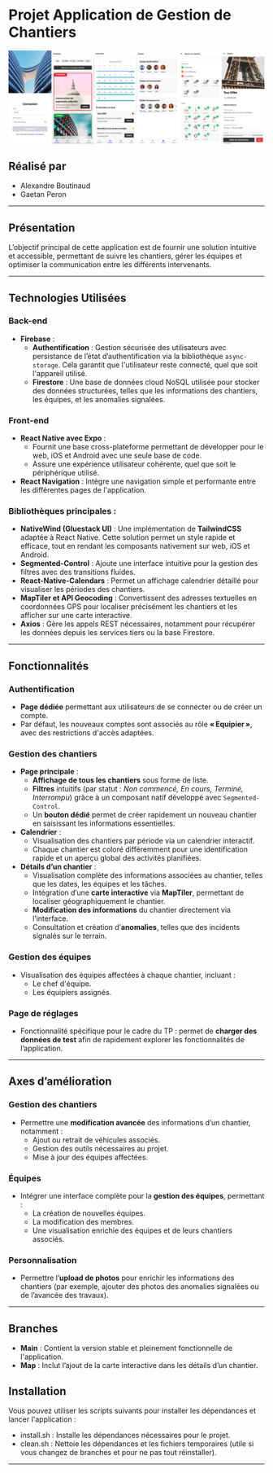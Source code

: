 # Projet Application de Gestion de Chantiers

![Logo](./images/app.png)

## **Réalisé par**  
- Alexandre Boutinaud
- Gaetan Peron

---

## **Présentation**

L’objectif principal de cette application est de fournir une solution intuitive et accessible, permettant de suivre les chantiers, gérer les équipes et optimiser la communication entre les différents intervenants.

---

## **Technologies Utilisées**

### **Back-end**
- **Firebase** :
  - **Authentification** : Gestion sécurisée des utilisateurs avec persistance de l’état d’authentification via la bibliothèque `async-storage`. Cela garantit que l'utilisateur reste connecté, quel que soit l'appareil utilisé.
  - **Firestore** : Une base de données cloud NoSQL utilisée pour stocker des données structurées, telles que les informations des chantiers, les équipes, et les anomalies signalées.

### **Front-end**
- **React Native avec Expo** :
  - Fournit une base cross-plateforme permettant de développer pour le web, iOS et Android avec une seule base de code.
  - Assure une expérience utilisateur cohérente, quel que soit le périphérique utilisé.
- **React Navigation** : Intègre une navigation simple et performante entre les différentes pages de l'application.

### **Bibliothèques principales** :
- **NativeWind (Gluestack UI)** : Une implémentation de **TailwindCSS** adaptée à React Native. Cette solution permet un style rapide et efficace, tout en rendant les composants nativement sur web, iOS et Android.
- **Segmented-Control** : Ajoute une interface intuitive pour la gestion des filtres avec des transitions fluides.
- **React-Native-Calendars** : Permet un affichage calendrier détaillé pour visualiser les périodes des chantiers.
- **MapTiler et API Geocoding** : Convertissent des adresses textuelles en coordonnées GPS pour localiser précisément les chantiers et les afficher sur une carte interactive.
- **Axios** : Gère les appels REST nécessaires, notamment pour récupérer les données depuis les services tiers ou la base Firestore.

---

## **Fonctionnalités**

### **Authentification**
- **Page dédiée** permettant aux utilisateurs de se connecter ou de créer un compte.  
- Par défaut, les nouveaux comptes sont associés au rôle **« Equipier »**, avec des restrictions d'accès adaptées.

### **Gestion des chantiers**
- **Page principale** :
  - **Affichage de tous les chantiers** sous forme de liste.
  - **Filtres** intuitifs (par statut : *Non commencé, En cours, Terminé, Interrompu*) grâce à un composant natif développé avec `Segmented-Control`.
  - Un **bouton dédié** permet de créer rapidement un nouveau chantier en saisissant les informations essentielles.
- **Calendrier** :
  - Visualisation des chantiers par période via un calendrier interactif.
  - Chaque chantier est coloré différemment pour une identification rapide et un aperçu global des activités planifiées.
- **Détails d’un chantier** :
  - Visualisation complète des informations associées au chantier, telles que les dates, les équipes et les tâches.
  - Intégration d’une **carte interactive** via **MapTiler**, permettant de localiser géographiquement le chantier.
  - **Modification des informations** du chantier directement via l’interface.
  - Consultation et création d’**anomalies**, telles que des incidents signalés sur le terrain.

### **Gestion des équipes**
- Visualisation des équipes affectées à chaque chantier, incluant :
  - Le chef d'équipe.
  - Les équipiers assignés.

### **Page de réglages**
- Fonctionnalité spécifique pour le cadre du TP : permet de **charger des données de test** afin de rapidement explorer les fonctionnalités de l’application.

---

## **Axes d’amélioration**

### **Gestion des chantiers**
- Permettre une **modification avancée** des informations d’un chantier, notamment :
  - Ajout ou retrait de véhicules associés.
  - Gestion des outils nécessaires au projet.
  - Mise à jour des équipes affectées.

### **Équipes**
- Intégrer une interface complète pour la **gestion des équipes**, permettant :
  - La création de nouvelles équipes.
  - La modification des membres.
  - Une visualisation enrichie des équipes et de leurs chantiers associés.

### **Personnalisation**
- Permettre l’**upload de photos** pour enrichir les informations des chantiers (par exemple, ajouter des photos des anomalies signalées ou de l’avancée des travaux).

---

## **Branches**
- **Main** : Contient la version stable et pleinement fonctionnelle de l'application.  
- **Map** : Inclut l’ajout de la carte interactive dans les détails d’un chantier.

## Installation

Vous pouvez utiliser les scripts suivants pour installer les dépendances et lancer l'application :

- install.sh : Installe les dépendances nécessaires pour le projet.
- clean.sh : Nettoie les dépendances et les fichiers temporaires (utile si vous changez de branches et pour ne pas tout réinstaller).

---